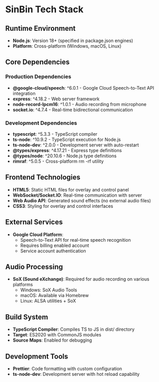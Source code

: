 # SinBin Tech Stack

## Runtime Environment
- **Node.js**: Version 18+ (specified in package.json engines)
- **Platform**: Cross-platform (Windows, macOS, Linux)

## Core Dependencies
### Production Dependencies
- **@google-cloud/speech**: ^6.0.1 - Google Cloud Speech-to-Text API integration
- **express**: ^4.18.2 - Web server framework
- **node-record-lpcm16**: ^1.0.1 - Audio recording from microphone
- **socket.io**: ^4.7.4 - Real-time bidirectional communication

### Development Dependencies
- **typescript**: ^5.3.3 - TypeScript compiler
- **ts-node**: ^10.9.2 - TypeScript execution for Node.js
- **ts-node-dev**: ^2.0.0 - Development server with auto-restart
- **@types/express**: ^4.17.21 - Express type definitions
- **@types/node**: ^20.10.6 - Node.js type definitions
- **rimraf**: ^5.0.5 - Cross-platform rm -rf utility

## Frontend Technologies
- **HTML5**: Static HTML files for overlay and control panel
- **WebSocket/Socket.IO**: Real-time communication with server
- **Web Audio API**: Generated sound effects (no external audio files)
- **CSS3**: Styling for overlay and control interfaces

## External Services
- **Google Cloud Platform**: 
  - Speech-to-Text API for real-time speech recognition
  - Requires billing enabled account
  - Service account authentication

## Audio Processing
- **SoX (Sound eXchange)**: Required for audio recording on various platforms
  - Windows: SoX Audio Tools
  - macOS: Available via Homebrew
  - Linux: ALSA utilities + SoX

## Build System
- **TypeScript Compiler**: Compiles TS to JS in dist/ directory
- **Target**: ES2020 with CommonJS modules
- **Source Maps**: Enabled for debugging

## Development Tools
- **Prettier**: Code formatting with custom configuration
- **ts-node-dev**: Development server with hot reload capability